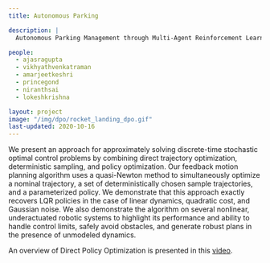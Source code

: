 ```yaml
---
title: Autonomous Parking

description: |
  Autonomous Parking Management through Multi-Agent Reinforcement Learning

people:
  - ajasragupta
  - vikhyathvenkatraman
  - amarjeetkeshri
  - princegond
  - niranthsai
  - lokeshkrishna

layout: project
image: "/img/dpo/rocket_landing_dpo.gif"
last-updated: 2020-10-16
---
```


We present an approach for approximately solving discrete-time stochastic optimal control problems by combining direct trajectory optimization, deterministic sampling, and policy optimization. Our feedback motion planning algorithm uses a quasi-Newton method to simultaneously optimize a nominal trajectory, a set of deterministically chosen sample trajectories, and a parameterized policy. We demonstrate that this approach exactly recovers LQR policies in the case of linear dynamics, quadratic cost, and Gaussian noise. We also demonstrate the algorithm on several nonlinear, underactuated robotic systems to highlight its performance and ability to handle control limits, safely avoid obstacles, and generate robust plans in the presence of unmodeled dynamics.

An overview of Direct Policy Optimization is presented in this 
[video](https://youtu.be/oooab9QRHKs "video").
